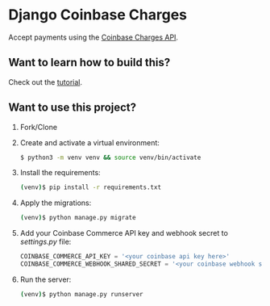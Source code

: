 # Django Coinbase Charges

Accept payments using the [Coinbase Charges API](https://commerce.coinbase.com/docs/api/#charges).

## Want to learn how to build this?

Check out the [tutorial](https://testdriven.io/blog/django-coinbase/).

## Want to use this project?

1. Fork/Clone

1. Create and activate a virtual environment:

    ```sh
    $ python3 -m venv venv && source venv/bin/activate
    ```

1. Install the requirements:

    ```sh
    (venv)$ pip install -r requirements.txt
    ```

1. Apply the migrations:

    ```sh
    (venv)$ python manage.py migrate
    ```

1. Add your Coinbase Commerce API key and webhook secret to *settings.py* file:

    ```python
    COINBASE_COMMERCE_API_KEY = '<your coinbase api key here>'
    COINBASE_COMMERCE_WEBHOOK_SHARED_SECRET = '<your coinbase webhook secret here>'
    ```

1. Run the server:

    ```sh
    (venv)$ python manage.py runserver
    ```
